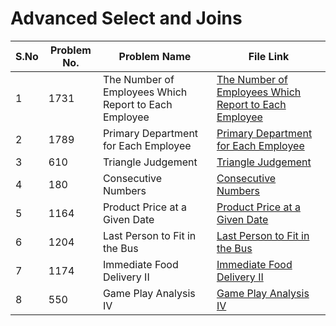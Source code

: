# Advanced Select and Joins

|S.No| Problem No. | Problem Name                  | File Link                       | 
|-----|-------------|--------------------------------|----------------------------------|
| 1 | 1731 |  The Number of Employees Which Report to Each Employee | [  The Number of Employees Which Report to Each Employee]( https://leetcode.com/problems/the-number-of-employees-which-report-to-each-employee?envType=study-plan-v2&envId=top-sql-50)|
| 2 | 1789 |  Primary Department for Each Employee | [ Primary Department for Each Employee ](https://leetcode.com/problems/primary-department-for-each-employee?envType=study-plan-v2&envId=top-sql-50)  | 
| 3 | 610  | Triangle Judgement | [Triangle Judgement](https://leetcode.com/problems/triangle-judgement?envType=study-plan-v2&envId=top-sql-50)
| 4 | 180 | Consecutive Numbers | [Consecutive Numbers]( https://leetcode.com/problems/consecutive-numbers?envType=study-plan-v2&envId=top-sql-50)        | 
| 5 | 1164  |  Product Price at a Given Date | [Product Price at a Given Date](https://leetcode.com/problems/product-price-at-a-given-date?envType=study-plan-v2&envId=top-sql-50)    | 
| 6 | 1204  |  Last Person to Fit in the Bus | [Last Person to Fit in the Bus](https://leetcode.com/problems/last-person-to-fit-in-the-bus?envType=study-plan-v2&envId=top-sql-50)    |
| 7 | 1174  | Immediate Food Delivery II | [Immediate Food Delivery II](https://leetcode.com/problems/immediate-food-delivery-ii?envType=study-plan-v2&envId=top-sql-50)    |
| 8 | 550    | Game Play Analysis IV | [Game Play Analysis IV](https://leetcode.com/problems/game-play-analysis-iv?envType=study-plan-v2&envId=top-sql-50)    |




